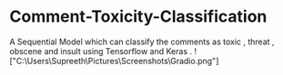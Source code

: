 # Comment-Toxicity-Classification
A Sequential Model which can classify the comments as toxic , threat , obscene and insult using Tensorflow and Keras .
!["C:\Users\Supreeth\Pictures\Screenshots\Gradio.png"]
